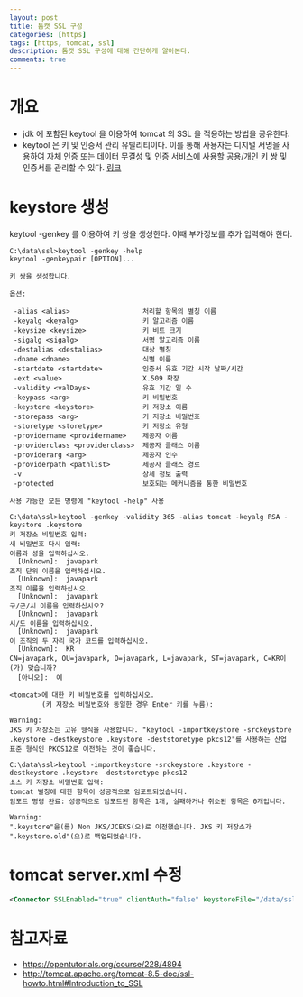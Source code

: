 ```yaml
---
layout: post
title: 톰캣 SSL 구성
categories: [https]
tags: [https, tomcat, ssl]
description: 톰캣 SSL 구성에 대해 간단하게 알아본다.
comments: true
---
```


# 개요
- jdk 에 포함된 keytool 을 이용하여 tomcat 의 SSL 을 적용하는 방법을 공유한다. 
- keytool 은 키 및 인증서 관리 유틸리티이다. 이를 통해 사용자는 디지털 서명을 사용하여 자체 인증 또는 데이터 무결성 및 인증 서비스에 사용할 공용/개인 키 쌍 및 인증서를 관리할 수 있다. [링크](https://docs.oracle.com/javase/8/docs/technotes/tools/windows/keytool.html)

# keystore 생성
keytool -genkey 를 이용하여 키 쌍을 생성한다. 이때 부가정보를 추가 입력해야 한다.

```
C:\data\ssl>keytool -genkey -help
keytool -genkeypair [OPTION]...

키 쌍을 생성합니다.

옵션:

 -alias <alias>                  처리할 항목의 별칭 이름
 -keyalg <keyalg>                키 알고리즘 이름
 -keysize <keysize>              키 비트 크기
 -sigalg <sigalg>                서명 알고리즘 이름
 -destalias <destalias>          대상 별칭
 -dname <dname>                  식별 이름
 -startdate <startdate>          인증서 유효 기간 시작 날짜/시간
 -ext <value>                    X.509 확장
 -validity <valDays>             유효 기간 일 수
 -keypass <arg>                  키 비밀번호
 -keystore <keystore>            키 저장소 이름
 -storepass <arg>                키 저장소 비밀번호
 -storetype <storetype>          키 저장소 유형
 -providername <providername>    제공자 이름
 -providerclass <providerclass>  제공자 클래스 이름
 -providerarg <arg>              제공자 인수
 -providerpath <pathlist>        제공자 클래스 경로
 -v                              상세 정보 출력
 -protected                      보호되는 메커니즘을 통한 비밀번호

사용 가능한 모든 명령에 "keytool -help" 사용

C:\data\ssl>keytool -genkey -validity 365 -alias tomcat -keyalg RSA -keystore .keystore
키 저장소 비밀번호 입력:
새 비밀번호 다시 입력:
이름과 성을 입력하십시오.
  [Unknown]:  javapark
조직 단위 이름을 입력하십시오.
  [Unknown]:  javapark
조직 이름을 입력하십시오.
  [Unknown]:  javapark
구/군/시 이름을 입력하십시오?
  [Unknown]:  javapark
시/도 이름을 입력하십시오.
  [Unknown]:  javapark
이 조직의 두 자리 국가 코드를 입력하십시오.
  [Unknown]:  KR
CN=javapark, OU=javapark, O=javapark, L=javapark, ST=javapark, C=KR이(가) 맞습니까?
  [아니오]:  예

<tomcat>에 대한 키 비밀번호를 입력하십시오.
        (키 저장소 비밀번호와 동일한 경우 Enter 키를 누름):

Warning:
JKS 키 저장소는 고유 형식을 사용합니다. "keytool -importkeystore -srckeystore .keystore -destkeystore .keystore -deststoretype pkcs12"를 사용하는 산업 표준 형식인 PKCS12로 이전하는 것이 좋습니다.

C:\data\ssl>keytool -importkeystore -srckeystore .keystore -destkeystore .keystore -deststoretype pkcs12
소스 키 저장소 비밀번호 입력:
tomcat 별칭에 대한 항목이 성공적으로 임포트되었습니다.
임포트 명령 완료: 성공적으로 임포트된 항목은 1개, 실패하거나 취소된 항목은 0개입니다.

Warning:
".keystore"을(를) Non JKS/JCEKS(으)로 이전했습니다. JKS 키 저장소가 ".keystore.old"(으)로 백업되었습니다.
```

# tomcat server.xml 수정

```xml
<Connector SSLEnabled="true" clientAuth="false" keystoreFile="/data/ssl/.keystore" keystorePass="changeit" maxThreads="200" port="443" protocol="org.apache.coyote.http11.Http11NioProtocol" scheme="https" secure="true" sslProtocol="TLS"/>
```


# 참고자료
- https://opentutorials.org/course/228/4894
- http://tomcat.apache.org/tomcat-8.5-doc/ssl-howto.html#Introduction_to_SSL